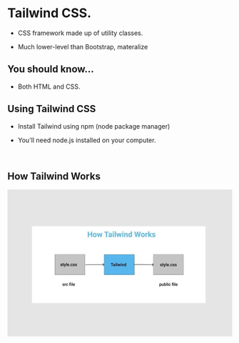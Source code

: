 # Tailwind CSS.<br>

* CSS framework made up of utility classes.

* <p> Much lower-level than Bootstrap, materalize

## You should know...<br>

* <P> Both HTML and CSS. </p>

## Using Tailwind CSS

* <p> Install Tailwind using npm (node package manager)<br>
* <p> You'll need node.js installed on your computer.</p> <br>

## How Tailwind Works <br>
<img src="image/l6u5le0ournfgo7kjfco.webp">

